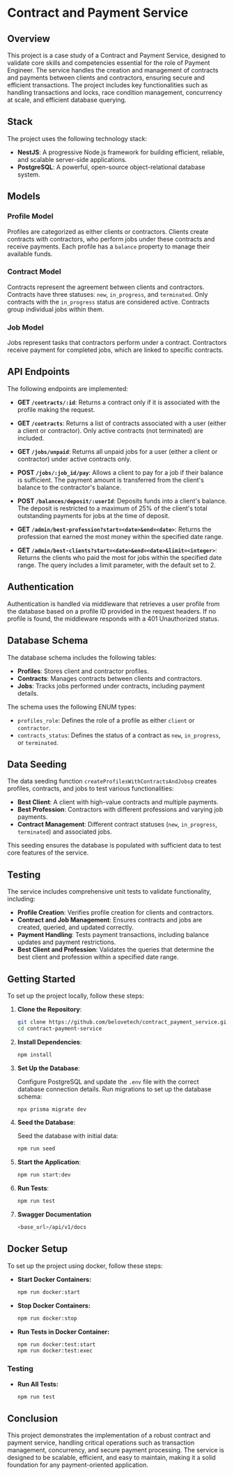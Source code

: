 # Contract and Payment Service

## Overview

This project is a case study of a Contract and Payment Service, designed to validate core skills and competencies essential for the role of Payment Engineer. The service handles the creation and management of contracts and payments between clients and contractors, ensuring secure and efficient transactions. The project includes key functionalities such as handling transactions and locks, race condition management, concurrency at scale, and efficient database querying.

## Stack

The project uses the following technology stack:

- **NestJS**: A progressive Node.js framework for building efficient, reliable, and scalable server-side applications.
- **PostgreSQL**: A powerful, open-source object-relational database system.

## Models

### Profile Model

Profiles are categorized as either clients or contractors. Clients create contracts with contractors, who perform jobs under these contracts and receive payments. Each profile has a `balance` property to manage their available funds.

### Contract Model

Contracts represent the agreement between clients and contractors. Contracts have three statuses: `new`, `in_progress`, and `terminated`. Only contracts with the `in_progress` status are considered active. Contracts group individual jobs within them.

### Job Model

Jobs represent tasks that contractors perform under a contract. Contractors receive payment for completed jobs, which are linked to specific contracts.

## API Endpoints

The following endpoints are implemented:

- **GET `/contracts/:id`**: Returns a contract only if it is associated with the profile making the request.

- **GET `/contracts`**: Returns a list of contracts associated with a user (either a client or contractor). Only active contracts (not terminated) are included.

- **GET `/jobs/unpaid`**: Returns all unpaid jobs for a user (either a client or contractor) under active contracts only.

- **POST `/jobs/:job_id/pay`**: Allows a client to pay for a job if their balance is sufficient. The payment amount is transferred from the client's balance to the contractor's balance.

- **POST `/balances/deposit/:userId`**: Deposits funds into a client's balance. The deposit is restricted to a maximum of 25% of the client's total outstanding payments for jobs at the time of deposit.

- **GET `/admin/best-profession?start=<date>&end=<date>`**: Returns the profession that earned the most money within the specified date range.

- **GET `/admin/best-clients?start=<date>&end=<date>&limit=<integer>`**: Returns the clients who paid the most for jobs within the specified date range. The query includes a limit parameter, with the default set to 2.

## Authentication

Authentication is handled via middleware that retrieves a user profile from the database based on a profile ID provided in the request headers. If no profile is found, the middleware responds with a 401 Unauthorized status.

## Database Schema

The database schema includes the following tables:

- **Profiles**: Stores client and contractor profiles.
- **Contracts**: Manages contracts between clients and contractors.
- **Jobs**: Tracks jobs performed under contracts, including payment details.

The schema uses the following ENUM types:

- `profiles_role`: Defines the role of a profile as either `client` or `contractor`.
- `contracts_status`: Defines the status of a contract as `new`, `in_progress`, or `terminated`.

## Data Seeding

The data seeding function `createProfilesWithContractsAndJobsp` creates profiles, contracts, and jobs to test various functionalities:

- **Best Client**: A client with high-value contracts and multiple payments.
- **Best Profession**: Contractors with different professions and varying job payments.
- **Contract Management**: Different contract statuses (`new`, `in_progress`, `terminated`) and associated jobs.

This seeding ensures the database is populated with sufficient data to test core features of the service.

## Testing

The service includes comprehensive unit tests to validate functionality, including:

- **Profile Creation**: Verifies profile creation for clients and contractors.
- **Contract and Job Management**: Ensures contracts and jobs are created, queried, and updated correctly.
- **Payment Handling**: Tests payment transactions, including balance updates and payment restrictions.
- **Best Client and Profession**: Validates the queries that determine the best client and profession within a specified date range.

## Getting Started

To set up the project locally, follow these steps:

1. **Clone the Repository**:

   ```bash
   git clone https://github.com/belovetech/contract_payment_service.git
   cd contract-payment-service
   ```

2. **Install Dependencies**:

   ```bash
   npm install
   ```

3. **Set Up the Database**:

   Configure PostgreSQL and update the `.env` file with the correct database connection details.
   Run migrations to set up the database schema:

   ```bash
   npx prisma migrate dev
   ```

4. **Seed the Database**:

   Seed the database with initial data:

   ```bash
   npm run seed
   ```

5. **Start the Application**:

   ```bash
   npm run start:dev
   ```

6. **Run Tests**:

   ```bash
   npm run test
   ```

7. **Swagger Documentation**

   ```bash
   <base_url>/api/v1/docs
   ```
## Docker Setup

To set up the project using docker, follow these steps:

- **Start Docker Containers:**

  ```bash
  npm run docker:start
  ```

- **Stop Docker Containers:**

  ```bash
  npm run docker:stop
  ```

- **Run Tests in Docker Container:**

  ```bash
  npm run docker:test:start
  npm run docker:test:exec
  ```

### Testing

- **Run All Tests:**

  ```bash
  npm run test
  ```

## Conclusion

This project demonstrates the implementation of a robust contract and payment service, handling critical operations such as transaction management, concurrency, and secure payment processing. The service is designed to be scalable, efficient, and easy to maintain, making it a solid foundation for any payment-oriented application.
